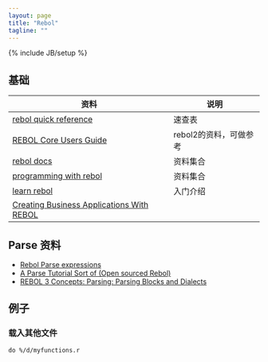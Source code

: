 ```yaml
---
layout: page
title: "Rebol"
tagline: ""
---
```

{% include JB/setup %}

## 基础
| 资料 | 说明 |
| ---- | ---- |
| [rebol quick reference](http://www.rebol.com/docs/reference.html) | 速查表
| [REBOL Core Users Guide](http://www.rebol.com/docs/core23/rebolcore.html) | rebol2的资料，可做参考
| [rebol docs](http://www.rebol.com/docs.html) | 资料集合
| [programming with rebol](http://www.codeconscious.com/rebol/) | 资料集合
| [learn rebol](http://re-bol.com/rebol.html) | 入门介绍
| [Creating Business Applications With REBOL](http://business-programming.com/business_programming.html) |

## Parse 资料
- [Rebol Parse expressions](http://en.wikibooks.org/wiki/REBOL_Programming/Language_Features/Parse/Parse_expressions)
- [A Parse Tutorial Sort of (Open sourced Rebol)](http://www.codeconscious.com/rebol/parse-tutorial-r3.html)
- [REBOL 3 Concepts: Parsing: Parsing Blocks and Dialects](http://www.rebol.com/r3/docs/concepts/parsing-dialects.html)


## 例子

### 载入其他文件
``do %/d/myfunctions.r``
